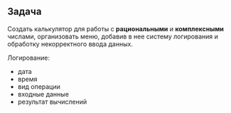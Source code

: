 ## Задача

Создать калькулятор для работы с **рациональными** и **комплексными** числами, организовать меню, добавив в нее систему логирования и обработку некорректного ввода данных.

Логирование:
* дата
* время
* вид операции
* входные данные
* результат вычислений
